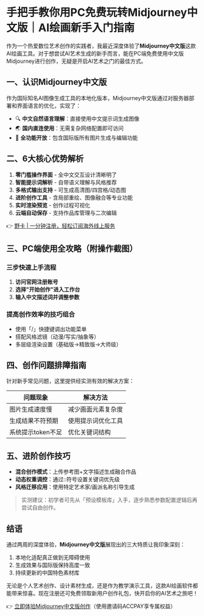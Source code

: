 # 手把手教你用PC免费玩转Midjourney中文版｜AI绘画新手入门指南

作为一个热爱数位艺术创作的实践者，我最近深度体验了**Midjourney中文版**这款AI绘画工具。对于想尝试AI艺术生成的新手而言，能在PC端免费使用中文版Midjourney进行创作，无疑是开启AI艺术之门的最佳方式。

## 一、认识Midjourney中文版
作为国际知名AI图像生成工具的本地化版本，Midjourney中文版通过对服务器部署和界面语言的优化，实现了：
- 🔍 **中文自然语言理解**：直接使用中文提示词生成图像
- 🌏 **国内直连使用**：无需复杂网络配置即可访问
- 🎨 **全功能开放**：包含国际版所有图片生成与编辑功能



## 二、6大核心优势解析
1. **零门槛操作界面** - 全中文交互设计清晰明了
2. **智能提示词解析** - 自带语义理解与风格推荐
3. **多格式输出支持** - 可生成高清图/四宫格/动态图
4. **进阶创作工具** - 含局部重绘、图像融合等专业功能
5. **实时渲染预览** - 创作过程可视化
6. **云端自动保存** - 支持作品库管理与二次编辑

👉 [野卡 | 一分钟注册，轻松订阅海外线上服务](https://bbtdd.com/yeka)

## 三、PC端使用全攻略（附操作截图）


### 三步快速上手流程
1. **访问官网注册账号**
2. **选择"开始创作"进入工作台**
3. **输入中文描述词并调整参数**

### 提高创作效率的技巧组合
- 使用「/」快捷键调出功能菜单
- 搭配风格滤镜（动漫/写实/抽象等）
- 多层级渲染设置（基础版→精致版→大师级）

## 四、创作问题排障指南
针对新手常见问题，这里提供经实测有效的解决方案：

| 问题现象 | 解决方法 |
|---------|----------|
| 图片生成速度慢 | 减少画面元素复杂度 |
| 生成结果不符预期 | 使用提示词优化工具 |
| 系统提示token不足 | 优化关键词结构 |



## 五、进阶创作技巧
- **混合创作模式**：上传参考图+文字描述生成融合作品
- **动态权重调控**：通过::符号设置关键词优先级
- **风格迁移应用**：使用特定艺术家/画派名称引导生成

> 实测建议：初学者可先从「预设模板库」入手，逐步熟悉参数配置逻辑后再尝试自由创作。

## 结语
通过两周的深度体验，**Midjourney中文版**展现出的三大特质让我印象深刻：
1. 本地化适配真正做到无障碍使用
2. 生成效果与国际版保持高度一致
3. 持续更新的中国特色素材库



无论是个人艺术创作、设计素材生成，还是作为教学演示工具，这款AI绘画软件都能带来惊喜。现在注册还可免费领取新用户创作礼包，快开启你的AI艺术之旅吧！

👉 [立即体验Midjourney中文版创作](https://bbtdd.com/yeka)（使用邀请码ACCPAY享专属权益）